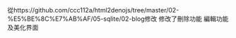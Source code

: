 從https://github.com/ccc112a/html2denojs/tree/master/02-%E5%BE%8C%E7%AB%AF/05-sqlite/02-blog修改
修改了刪除功能 編輯功能及美化界面

